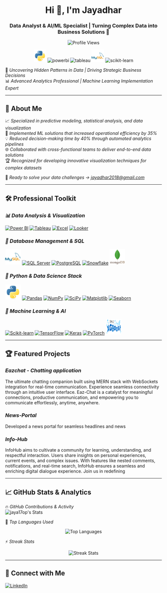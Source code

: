<h1 align="center">Hi 👋, I'm Jayadhar </h1>
<h3 align="center">Data Analyst & AI/ML Specialist | Turning Complex Data into Business Solutions 🚀</h3>

<p align="center">
  <img src="https://komarev.com/ghpvc/?username=aryankumar120&label=Profile%20views&color=0e75b6&style=flat" alt="Profile Views" />
</p>

<p align="center">
  <img src="https://raw.githubusercontent.com/devicons/devicon/master/icons/python/python-original.svg" alt="python" width="40" height="40"/>
  <img src="https://upload.wikimedia.org/wikipedia/commons/c/cf/New_Power_BI_Logo.svg" alt="powerbi" width="40" height="40"/>
  <img src="https://upload.wikimedia.org/wikipedia/commons/4/4b/Tableau_Logo.png" alt="tableau" width="60" height="40"/>
  <img src="https://raw.githubusercontent.com/devicons/devicon/master/icons/mysql/mysql-original-wordmark.svg" alt="mysql" width="40" height="40"/>
  <img src="https://upload.wikimedia.org/wikipedia/commons/0/05/Scikit_learn_logo_small.svg" alt="scikit-learn" width="40" height="40"/>
</p>

🌟 *Uncovering Hidden Patterns in Data | Driving Strategic Business Decisions*  
📊 *Advanced Analytics Professional | Machine Learning Implementation Expert*  

---

## 🚀 About Me  

📈 *Specialized in predictive modeling, statistical analysis, and data visualization*  
🧠 *Implemented ML solutions that increased operational efficiency by 35%*  
💡 *Reduced decision-making time by 40% through automated analytics pipelines*  
🌐 *Collaborated with cross-functional teams to deliver end-to-end data solutions*  
🏆 *Recognized for developing innovative visualization techniques for complex datasets*  

📩 *Ready to solve your data challenges → [jayadhar2018@gmail.com](mailto:jayadhar2018@gmail.com)*  

---

## 🛠 Professional Toolkit  

### *📊 Data Analysis & Visualization*
<p align="left">
  <a href="https://powerbi.microsoft.com/" target="_blank"><img src="https://upload.wikimedia.org/wikipedia/commons/c/cf/New_Power_BI_Logo.svg" alt="Power BI" width="50" height="50"/></a>
  <a href="https://www.tableau.com/" target="_blank"><img src="https://upload.wikimedia.org/wikipedia/commons/4/4b/Tableau_Logo.png" alt="Tableau" width="60" height="40"/></a>
  <a href="https://www.microsoft.com/en-us/microsoft-365/excel" target="blank"><img src="https://upload.wikimedia.org/wikipedia/commons/3/31/Microsoft_Office_Excel%282019–present%29.svg" alt="Excel" width="50" height="50"/></a>
  <a href="https://looker.com/" target="_blank"><img src="https://seeklogo.com/images/L/looker-logo-F77792DCBD-seeklogo.com.png" alt="Looker" width="50" height="50"/></a>
</p>

### *💾 Database Management & SQL*
<p align="left">
  <a href="https://www.mysql.com/" target="_blank"><img src="https://raw.githubusercontent.com/devicons/devicon/master/icons/mysql/mysql-original-wordmark.svg" alt="MySQL" width="50" height="50"/></a>
  <a href="https://www.microsoft.com/en-us/sql-server" target="_blank"><img src="https://www.svgrepo.com/show/303229/microsoft-sql-server-logo.svg" alt="SQL Server" width="50" height="50"/></a>
  <a href="https://www.postgresql.org/" target="_blank"><img src="https://upload.wikimedia.org/wikipedia/commons/2/29/Postgresql_elephant.svg" alt="PostgreSQL" width="50" height="50"/></a>
  <a href="https://www.snowflake.com/" target="_blank"><img src="https://www.vectorlogo.zone/logos/snowflake/snowflake-icon.svg" alt="Snowflake" width="50" height="50"/></a>
  <a href="https://www.mongodb.com/" target="_blank"><img src="https://raw.githubusercontent.com/devicons/devicon/master/icons/mongodb/mongodb-original-wordmark.svg" alt="MongoDB" width="50" height="50"/></a>
</p>

### *🐍 Python & Data Science Stack*
<p align="left">
  <a href="https://www.python.org/" target="_blank"><img src="https://raw.githubusercontent.com/devicons/devicon/master/icons/python/python-original.svg" alt="Python" width="50" height="50"/></a>
  <a href="https://pandas.pydata.org/" target="_blank"><img src="https://upload.wikimedia.org/wikipedia/commons/e/ed/Pandas_logo.svg" alt="Pandas" width="50" height="50"/></a>
  <a href="https://numpy.org/" target="_blank"><img src="https://upload.wikimedia.org/wikipedia/commons/3/31/NumPy_logo_2020.svg" alt="NumPy" width="50" height="50"/></a>
  <a href="https://scipy.org/" target="_blank"><img src="https://scipy.org/images/logo.svg" alt="SciPy" width="50" height="50"/></a>
  <a href="https://matplotlib.org/" target="_blank"><img src="https://upload.wikimedia.org/wikipedia/commons/8/84/Matplotlib_icon.svg" alt="Matplotlib" width="50" height="50"/></a>
  <a href="https://seaborn.pydata.org/" target="_blank"><img src="https://seaborn.pydata.org/_images/logo-mark-lightbg.svg" alt="Seaborn" width="50" height="50"/></a>
</p>

### *🧠 Machine Learning & AI*
<p align="left">
  <a href="https://scikit-learn.org/" target="_blank"><img src="https://upload.wikimedia.org/wikipedia/commons/0/05/Scikit_learn_logo_small.svg" alt="Scikit-learn" width="50" height="50"/></a>
  <a href="https://www.tensorflow.org/" target="_blank"><img src="https://www.vectorlogo.zone/logos/tensorflow/tensorflow-icon.svg" alt="TensorFlow" width="50" height="50"/></a>
  <a href="https://keras.io/" target="_blank"><img src="https://upload.wikimedia.org/wikipedia/commons/a/ae/Keras_logo.svg" alt="Keras" width="50" height="50"/></a>
  <a href="https://pytorch.org/" target="_blank"><img src="https://www.vectorlogo.zone/logos/pytorch/pytorch-icon.svg" alt="PyTorch" width="50" height="50"/></a>
  <a href="https://xgboost.readthedocs.io/" target="_blank"><img src="https://raw.githubusercontent.com/dmlc/dmlc.github.io/master/img/logo-m/xgboost.png" alt="XGBoost" width="50" height="50"/></a>
</p>

---

## 🏆 Featured Projects

### *Eazchat - Chatting application*
The ultimate chatting companion built using MERN stack with WebSockets integration for real-time communication. Experience seamless connectivity through an intuitive user interface. Eaz-Chat is a catalyst for meaningful connections, productive communication, and empowering you to communicate effortlessly, anytime, anywhere.

### *News-Portal*
Developed a news portal for seamless headlines and news

### *Info-Hub*
InfoHub aims to cultivate a community for learning, understanding, and respectful interaction. Users share insights on personal experiences, current events, and complex issues. With features like nested comments, notifications, and real-time search, InfoHub ensures a seamless and enriching digital dialogue experience. Join us in redefining

---

## 📈 GitHub Stats & Analytics  

🔥 *GitHub Contributions & Activity*  
![jaya17op's Stats](https://github-readme-stats.vercel.app/api?username=jaya17op&theme=vue-dark&show_icons=true&hide_border=true&count_private=true)

🚀 *Top Languages Used*  
<p align="center">
  <img src="https://github-readme-stats.vercel.app/api/top-langs?username=aryankumar120&show_icons=true&theme=react&layout=compact" alt="Top Languages" />
</p>

⚡ *Streak Stats*  
<p align="center">
  <img src="https://github-readme-streak-stats.herokuapp.com/?user=aryankumar120&theme=react" alt="Streak Stats" />
</p>

---

## 💼 Connect with Me  

<p align="left">
<a href="https://www.linkedin.com/in/p-jayadhar-reddy-a1aa48258/" target="blank"><img align="center" src="https://raw.githubusercontent.com/rahuldkjain/github-profile-readme-generator/master/src/images/icons/Social/linked-in-alt.svg" alt="LinkedIn" height="40" width="40" /></a>
</p>

